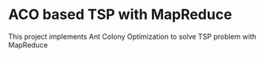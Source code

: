 # ACO based TSP with MapReduce
This project implements Ant Colony Optimization to solve TSP problem with MapReduce
